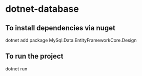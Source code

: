 # dotnet-database

## To install dependencies via nuget
dotnet add package MySql.Data.EntityFrameworkCore.Design

## To run the project
dotnet run
